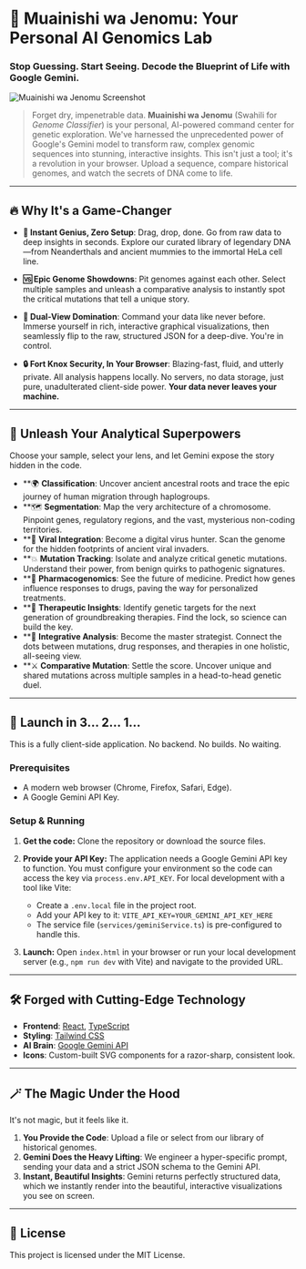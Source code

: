 # 🧬 Muainishi wa Jenomu: Your Personal AI Genomics Lab
### Stop Guessing. Start Seeing. Decode the Blueprint of Life with Google Gemini.

![Muainishi wa Jenomu Screenshot](https://storage.googleapis.com/aistudio-public/gallery/a3014798-e4b9-4709-a764-f65c69707293/app-screenshot.png)

> Forget dry, impenetrable data. **Muainishi wa Jenomu** (Swahili for *Genome Classifier*) is your personal, AI-powered command center for genetic exploration. We've harnessed the unprecedented power of Google's Gemini model to transform raw, complex genomic sequences into stunning, interactive insights. This isn't just a tool; it's a revolution in your browser. Upload a sequence, compare historical genomes, and watch the secrets of DNA come to life.

---

## 🔥 Why It's a Game-Changer

- **🚀 Instant Genius, Zero Setup**: Drag, drop, done. Go from raw data to deep insights in seconds. Explore our curated library of legendary DNA—from Neanderthals and ancient mummies to the immortal HeLa cell line.

- **🆚 Epic Genome Showdowns**: Pit genomes against each other. Select multiple samples and unleash a comparative analysis to instantly spot the critical mutations that tell a unique story.

- **🎨 Dual-View Domination**: Command your data like never before. Immerse yourself in rich, interactive graphical visualizations, then seamlessly flip to the raw, structured JSON for a deep-dive. You're in control.

- **🔒 Fort Knox Security, In Your Browser**: Blazing-fast, fluid, and utterly private. All analysis happens locally. No servers, no data storage, just pure, unadulterated client-side power. **Your data never leaves your machine.**

---

## 🔬 Unleash Your Analytical Superpowers

Choose your sample, select your lens, and let Gemini expose the story hidden in the code.

- **🌍 **Classification**: Uncover ancient ancestral roots and trace the epic journey of human migration through haplogroups.
- **🗺️ **Segmentation**: Map the very architecture of a chromosome. Pinpoint genes, regulatory regions, and the vast, mysterious non-coding territories.
- **👾 **Viral Integration**: Become a digital virus hunter. Scan the genome for the hidden footprints of ancient viral invaders.
- **💥 **Mutation Tracking**: Isolate and analyze critical genetic mutations. Understand their power, from benign quirks to pathogenic signatures.
- **💊 **Pharmacogenomics**: See the future of medicine. Predict how genes influence responses to drugs, paving the way for personalized treatments.
- **🎯 **Therapeutic Insights**: Identify genetic targets for the next generation of groundbreaking therapies. Find the lock, so science can build the key.
- **🔗 **Integrative Analysis**: Become the master strategist. Connect the dots between mutations, drug responses, and therapies in one holistic, all-seeing view.
- **⚔️ **Comparative Mutation**: Settle the score. Uncover unique and shared mutations across multiple samples in a head-to-head genetic duel.

---

## 🚀 Launch in 3... 2... 1...

This is a fully client-side application. No backend. No builds. No waiting.

### Prerequisites

- A modern web browser (Chrome, Firefox, Safari, Edge).
- A Google Gemini API Key.

### Setup & Running

1.  **Get the code:** Clone the repository or download the source files.

2.  **Provide your API Key:** The application needs a Google Gemini API key to function. You must configure your environment so the code can access the key via `process.env.API_KEY`. For local development with a tool like Vite:
    - Create a `.env.local` file in the project root.
    - Add your API key to it: `VITE_API_KEY=YOUR_GEMINI_API_KEY_HERE`
    - The service file (`services/geminiService.ts`) is pre-configured to handle this.

3.  **Launch:** Open `index.html` in your browser or run your local development server (e.g., `npm run dev` with Vite) and navigate to the provided URL.

---

## 🛠️ Forged with Cutting-Edge Technology

- **Frontend**: [React](https://reactjs.org/), [TypeScript](https://www.typescriptlang.org/)
- **Styling**: [Tailwind CSS](https://tailwindcss.com/)
- **AI Brain**: [Google Gemini API](https://ai.google.dev/)
- **Icons**: Custom-built SVG components for a razor-sharp, consistent look.

---

## 🪄 The Magic Under the Hood

It's not magic, but it feels like it.

1.  **You Provide the Code**: Upload a file or select from our library of historical genomes.
2.  **Gemini Does the Heavy Lifting**: We engineer a hyper-specific prompt, sending your data and a strict JSON schema to the Gemini API.
3.  **Instant, Beautiful Insights**: Gemini returns perfectly structured data, which we instantly render into the beautiful, interactive visualizations you see on screen.

---

## 📄 License

This project is licensed under the MIT License.
